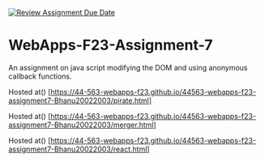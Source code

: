 [![Review Assignment Due Date](https://classroom.github.com/assets/deadline-readme-button-24ddc0f5d75046c5622901739e7c5dd533143b0c8e959d652212380cedb1ea36.svg)](https://classroom.github.com/a/Kv-XePEp)
# WebApps-F23-Assignment-7
An assignment on java script modifying the DOM and using anonymous callback functions.


Hosted at()   [https://44-563-webapps-f23.github.io/44563-webapps-f23-assignment7-Bhanu20022003/pirate.html]

Hosted at() [https://44-563-webapps-f23.github.io/44563-webapps-f23-assignment7-Bhanu20022003/merger.html]

Hosted at() [https://44-563-webapps-f23.github.io/44563-webapps-f23-assignment7-Bhanu20022003/react.html]
